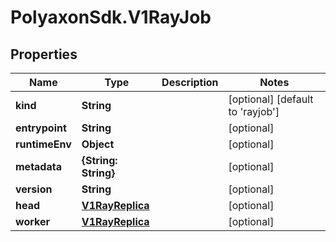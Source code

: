 # PolyaxonSdk.V1RayJob

## Properties

Name | Type | Description | Notes
------------ | ------------- | ------------- | -------------
**kind** | **String** |  | [optional] [default to &#39;rayjob&#39;]
**entrypoint** | **String** |  | [optional] 
**runtimeEnv** | **Object** |  | [optional] 
**metadata** | **{String: String}** |  | [optional] 
**version** | **String** |  | [optional] 
**head** | [**V1RayReplica**](V1RayReplica.md) |  | [optional] 
**worker** | [**V1RayReplica**](V1RayReplica.md) |  | [optional] 


